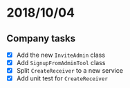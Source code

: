 # 2018/10/04

## Company tasks
- [x] Add the new `InviteAdmin` class
- [x] Add `SignupFromAdminTool` class
- [x] Split `CreateReceiver` to a new service
- [x] Add unit test for `CreateReceiver`